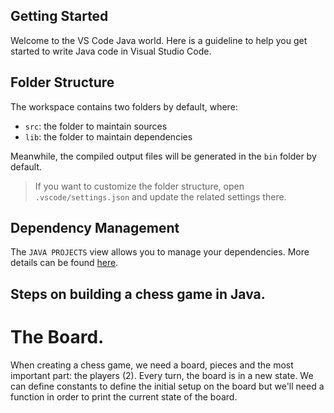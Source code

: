 ## Getting Started

Welcome to the VS Code Java world. Here is a guideline to help you get started to write Java code in Visual Studio Code.

## Folder Structure

The workspace contains two folders by default, where:

- `src`: the folder to maintain sources
- `lib`: the folder to maintain dependencies

Meanwhile, the compiled output files will be generated in the `bin` folder by default.

> If you want to customize the folder structure, open `.vscode/settings.json` and update the related settings there.

## Dependency Management

The `JAVA PROJECTS` view allows you to manage your dependencies. More details can be found [here](https://github.com/microsoft/vscode-java-dependency#manage-dependencies).

## Steps on building a chess game in Java.

# The Board.

When creating a chess game, we need a board, pieces and the most important part: the players (2). Every turn, the board is in a new state. We can define constants to define the initial setup on the board but we'll need a function in order to print the current state of the board.
